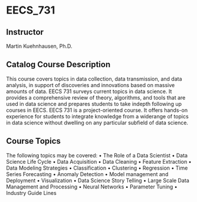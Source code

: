 # EECS_731

## Instructor
Martin Kuehnhausen, Ph.D.

## Catalog Course Description
This course covers topics in data collection, data transmission, and data analysis, in support of discoveries and
innovations based on massive amounts of data. EECS 731 surveys current topics in data science. It provides a
comprehensive review of theory, algorithms, and tools that are used in data science and prepares students to take indepth following up courses in EECS.
EECS 731 is a project-oriented course. It offers hands-on experience for students to integrate knowledge from a widerange of topics in data science without dwelling on any particular subfield of data science. 

## Course Topics
The following topics may be covered:
• The Role of a Data Scientist
• Data Science Life Cycle
• Data Acquisition
• Data Cleaning
• Feature Extraction
• Data Modeling Strategies
• Classification
• Clustering
• Regression
• Time Series Forecasting
• Anomaly Detection
• Model management and Deployment
• Visualization
• Data Science Story Telling
• Large Scale Data Management and Processing
• Neural Networks
• Parameter Tuning
• Industry Guide Lines
